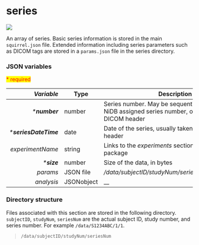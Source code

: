 # series

[![](https://mermaid.ink/img/pako:eNptkT9vwyAQxb-KdVlayZYyuAuVOrVbpmZFqq7mbNMARnCosaJ89-L6z-KwAO\_37p0ObtAMikBAF9D3xelTuiKvL4\_NBTuqqjeFjK871WtPRjuKe0RXT0FbchxnNiVkPabvH2p4rVivE-GkND0AljCm8IiokLpNnsunoNyY9jI6NGPUG\_h3Pc3b8zQMBrQr3SZbZj97arbE0dBSXrTaGHFoW3o5HsvIYbiQONR1vZyrX624F7W\_QgmWgkWt8jPfpiQJ3JMlCSIfFbWYDEuQ7p6tyeem9KE0DwFEiyZSCZh4OI-uAcEh0Wp615h\_zS6u-x8\_4pqg)](https://mermaid.live/edit#pako:eNptkT9vwyAQxb-KdVlayZYyuAuVOrVbpmZFqq7mbNMARnCosaJ89-L6z-KwAO\_37p0ObtAMikBAF9D3xelTuiKvL4\_NBTuqqjeFjK871WtPRjuKe0RXT0FbchxnNiVkPabvH2p4rVivE-GkND0AljCm8IiokLpNnsunoNyY9jI6NGPUG\_h3Pc3b8zQMBrQr3SZbZj97arbE0dBSXrTaGHFoW3o5HsvIYbiQONR1vZyrX624F7W\_QgmWgkWt8jPfpiQJ3JMlCSIfFbWYDEuQ7p6tyeem9KE0DwFEiyZSCZh4OI-uAcEh0Wp615h\_zS6u-x8\_4pqg)

An array of series. Basic series information is stored in the main `squirrel.json` file. Extended information including series parameters such as DICOM tags are stored in a `params.json` file in the series directory.

### JSON variables

<mark style="color:red;">\* required</mark>

|         _**Variable**_ | **Type**   | **Description**                                                                                         |
| ---------------------: | ---------- | ------------------------------------------------------------------------------------------------------- |
|         _\***number**_ | number     | Series number. May be sequential, correspond to NiDB assigned series number, or taken from DICOM header |
| _\***seriesDateTime**_ | date       | Date of the series, usually taken from the DICOM header                                                 |
|       _experimentName_ | string     | Links to the _experiments_ section of the squirrel package                                              |
|           _\***size**_ | number     | Size of the data, in bytes                                                                              |
|               _params_ | JSON file  | _/data/subjectID/studyNum/seriesNum/params.json_                                                        |
|             _analysis_ | JSONobject |  __                                                                                                     |

### Directory structure

Files associated with this section are stored in the following directory. `subjectID`, `studyNum`, `seriesNum` are the actual subject ID, study number, and series number. For example `/data/S1234ABC/1/1`.

> `/data/subjectID/studyNum/seriesNum`
